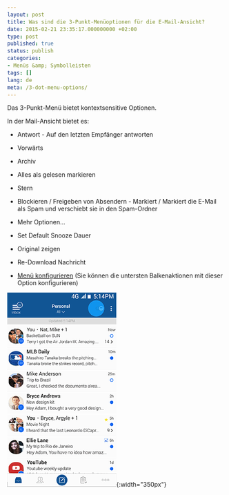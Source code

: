```yaml
---
layout: post
title: Was sind die 3-Punkt-Menüoptionen für die E-Mail-Ansicht?
date: 2015-02-21 23:35:17.000000000 +02:00
type: post
published: true
status: publish
categories:
- Menüs &amp; Symbolleisten
tags: []
lang: de
meta: /3-dot-menu-options/
---
```


Das 3-Punkt-Menü bietet kontextsensitive Optionen.

In der Mail-Ansicht bietet es:

* Antwort - Auf den letzten Empfänger antworten
* Vorwärts
* Archiv
* Alles als gelesen markieren
* Stern
* Blockieren / Freigeben von Absendern - Markiert / Markiert die E-Mail als Spam und verschiebt sie in den Spam-Ordner
* Mehr Optionen...

* Set Default Snooze Dauer
* Original zeigen
* Re-Download Nachricht
* [Menü konfigurieren](/how-to-configure-the-bottom-bar-actions/) (Sie können die untersten Balkenaktionen mit dieser Option konfigurieren)

![](/assets/BlueMail_3_Dot_Email_View-1.gif){:width="350px"}
